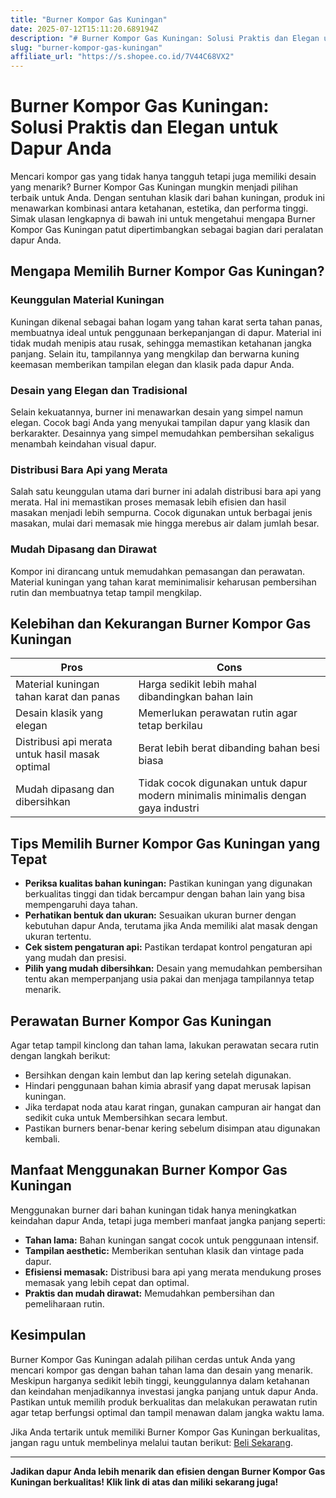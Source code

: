 ```yaml
---
title: "Burner Kompor Gas Kuningan"
date: 2025-07-12T15:11:20.689194Z
description: "# Burner Kompor Gas Kuningan: Solusi Praktis dan Elegan untuk Dapur Anda..."
slug: "burner-kompor-gas-kuningan"
affiliate_url: "https://s.shopee.co.id/7V44C68VX2"
---
```

# Burner Kompor Gas Kuningan: Solusi Praktis dan Elegan untuk Dapur Anda

Mencari kompor gas yang tidak hanya tangguh tetapi juga memiliki desain yang menarik? Burner Kompor Gas Kuningan mungkin menjadi pilihan terbaik untuk Anda. Dengan sentuhan klasik dari bahan kuningan, produk ini menawarkan kombinasi antara ketahanan, estetika, dan performa tinggi. Simak ulasan lengkapnya di bawah ini untuk mengetahui mengapa Burner Kompor Gas Kuningan patut dipertimbangkan sebagai bagian dari peralatan dapur Anda.

## Mengapa Memilih Burner Kompor Gas Kuningan?

### Keunggulan Material Kuningan
Kuningan dikenal sebagai bahan logam yang tahan karat serta tahan panas, membuatnya ideal untuk penggunaan berkepanjangan di dapur. Material ini tidak mudah menipis atau rusak, sehingga memastikan ketahanan jangka panjang. Selain itu, tampilannya yang mengkilap dan berwarna kuning keemasan memberikan tampilan elegan dan klasik pada dapur Anda.

### Desain yang Elegan dan Tradisional
Selain kekuatannya, burner ini menawarkan desain yang simpel namun elegan. Cocok bagi Anda yang menyukai tampilan dapur yang klasik dan berkarakter. Desainnya yang simpel memudahkan pembersihan sekaligus menambah keindahan visual dapur.

### Distribusi Bara Api yang Merata
Salah satu keunggulan utama dari burner ini adalah distribusi bara api yang merata. Hal ini memastikan proses memasak lebih efisien dan hasil masakan menjadi lebih sempurna. Cocok digunakan untuk berbagai jenis masakan, mulai dari memasak mie hingga merebus air dalam jumlah besar.

### Mudah Dipasang dan Dirawat
Kompor ini dirancang untuk memudahkan pemasangan dan perawatan. Material kuningan yang tahan karat meminimalisir keharusan pembersihan rutin dan membuatnya tetap tampil mengkilap.

## Kelebihan dan Kekurangan Burner Kompor Gas Kuningan

| **Pros** | **Cons** |
| --- | --- |
| Material kuningan tahan karat dan panas | Harga sedikit lebih mahal dibandingkan bahan lain |
| Desain klasik yang elegan | Memerlukan perawatan rutin agar tetap berkilau |
| Distribusi api merata untuk hasil masak optimal | Berat lebih berat dibanding bahan besi biasa |
| Mudah dipasang dan dibersihkan | Tidak cocok digunakan untuk dapur modern minimalis minimalis dengan gaya industri |

## Tips Memilih Burner Kompor Gas Kuningan yang Tepat

- **Periksa kualitas bahan kuningan:** Pastikan kuningan yang digunakan berkualitas tinggi dan tidak bercampur dengan bahan lain yang bisa mempengaruhi daya tahan.
- **Perhatikan bentuk dan ukuran:** Sesuaikan ukuran burner dengan kebutuhan dapur Anda, terutama jika Anda memiliki alat masak dengan ukuran tertentu.
- **Cek sistem pengaturan api:** Pastikan terdapat kontrol pengaturan api yang mudah dan presisi.
- **Pilih yang mudah dibersihkan:** Desain yang memudahkan pembersihan tentu akan memperpanjang usia pakai dan menjaga tampilannya tetap menarik.

## Perawatan Burner Kompor Gas Kuningan

Agar tetap tampil kinclong dan tahan lama, lakukan perawatan secara rutin dengan langkah berikut:

- Bersihkan dengan kain lembut dan lap kering setelah digunakan.
- Hindari penggunaan bahan kimia abrasif yang dapat merusak lapisan kuningan.
- Jika terdapat noda atau karat ringan, gunakan campuran air hangat dan sedikit cuka untuk Membersihkan secara lembut.
- Pastikan burners benar-benar kering sebelum disimpan atau digunakan kembali.

## Manfaat Menggunakan Burner Kompor Gas Kuningan

Menggunakan burner dari bahan kuningan tidak hanya meningkatkan keindahan dapur Anda, tetapi juga memberi manfaat jangka panjang seperti:

- **Tahan lama:** Bahan kuningan sangat cocok untuk penggunaan intensif.
- **Tampilan aesthetic:** Memberikan sentuhan klasik dan vintage pada dapur.
- **Efisiensi memasak:** Distribusi bara api yang merata mendukung proses memasak yang lebih cepat dan optimal.
- **Praktis dan mudah dirawat:** Memudahkan pembersihan dan pemeliharaan rutin.

## Kesimpulan

Burner Kompor Gas Kuningan adalah pilihan cerdas untuk Anda yang mencari kompor gas dengan bahan tahan lama dan desain yang menarik. Meskipun harganya sedikit lebih tinggi, keunggulannya dalam ketahanan dan keindahan menjadikannya investasi jangka panjang untuk dapur Anda. Pastikan untuk memilih produk berkualitas dan melakukan perawatan rutin agar tetap berfungsi optimal dan tampil menawan dalam jangka waktu lama.

Jika Anda tertarik untuk memiliki Burner Kompor Gas Kuningan berkualitas, jangan ragu untuk membelinya melalui tautan berikut: [Beli Sekarang](https://s.shopee.co.id/7V44C68VX2).

---

**Jadikan dapur Anda lebih menarik dan efisien dengan Burner Kompor Gas Kuningan berkualitas! Klik link di atas dan miliki sekarang juga!**